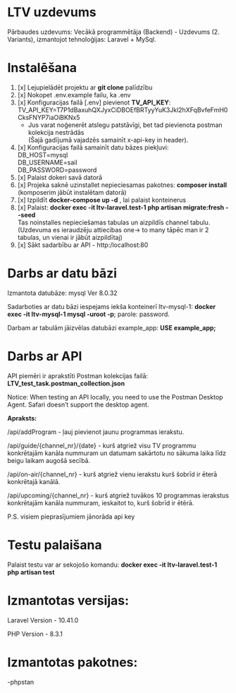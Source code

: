 # LTV uzdevums
Pārbaudes uzdevums: Vecākā programmētāja (Backend) - Uzdevums (2. Variants), izmantojot tehnoloģijas: Laravel + MySql.

# Instalēšana
1. [x] Lejupielādēt projektu ar **git clone** palīdzību
2. [x] Nokopet .env.example failu, ka .env
3. [x] Konfiguracijas failā [.env] pievienot **TV_API_KEY**:
   TV_API_KEY=T7P1dBaxuhQXJyxCiDBOEfBRTyyYuK3Jkl2hXFqBvfeFmH0CksFNYP7iaOiBKNx5
      - Jus varat noģenerēt atslegu patstāvīgi, bet tad pievienota postman kolekcija nestrādās<br />(Šajā gadījumā vajadzēs samainīt x-api-key in header).
4. [x] Konfiguracijas failā samainīt datu bāzes piekļuvi:<br />
      DB_HOST=mysql<br />
      DB_USERNAME=sail<br />
   DB_PASSWORD=password<br />
5. [x] Palaist dokeri savā datorā
6. [x] Projeka saknē uzinstallet nepieciesamas pakotnes: **composer install** <br />(komposerim jābūt instalētam datorā)
7. [x] Izpildīt **docker-compose up -d** , lai palaist konteinerus
8. [x] Palaist: **docker exec -it ltv-laravel.test-1 php artisan migrate:fresh --seed** <br />
   Tas noinstalles nepieciešamas tabulas un aizpildīs channel tabulu. <br />(Uzdevuma es ieraudzēju attiecibas one-> to many tāpēc man ir 2 tabulas, un vienai ir jābūt aizpildītaj)
9. [x] Sākt sadarbību ar API - http:/localhost:80

# Darbs ar datu bāzi
Izmantota datubāze: mysql Ver 8.0.32

Sadarboties ar datu bāzi iespejams iekša konteinerī ltv-mysql-1:
**docker exec -it ltv-mysql-1 mysql -uroot -p**;  parole: password.

Darbam ar tabulām jāizvēlas datubāzi example_app: **USE example_app;**

# Darbs ar API
API piemēri ir aprakstīti Postman kolekcijas failā: **LTV_test_task.postman_collection.json**

Notice: When testing an API locally, you need to use the Postman Desktop Agent. Safari doesn’t support the desktop agent.

**Apraksts:** 

/api/addProgram - ļauj pievienot jaunu programmas ierakstu.

/api/guide/{channel_nr}/{date} - kurš atgriež visu TV programmu konkrētajām kanāla nummuram un datumam sakārtotu no sākuma laika līdz beigu laikam augošā secībā.

/api/on-air/{channel_nr} - kurš atgriež vienu ierakstu kurš šobrīd ir ēterā konkrētajā kanālā.

/api/upcoming/{channel_nr} - kurš atgriež tuvākos 10 programmas ierakstus konkrētajām kanāla nummuram, ieskaitot to, kurš šobrīd ir ētērā.

P.S. visiem pieprasījumiem jānorāda api key

# Testu palaišana
Palaist testu var ar sekojošo komandu: **docker exec -it ltv-laravel.test-1 php artisan test**

# Izmantotas versijas:
Laravel Version - 10.41.0

PHP Version - 8.3.1

# Izmantotas pakotnes:
-phpstan
